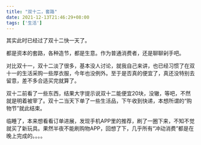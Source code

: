 ```yaml
---
title: "双十二，套路"
date: 2021-12-13T21:46:29+08:00
tags: ['生活']
---
```

其实此时已经过了双十二快一天了。

都是资本的套路，各种造节，都是生意。作为普通消费者，还是聊聊剁手吧。

对比双十一，双十二淡了很多，基本没人讨论，就我自己来讲，也已经习惯了在双十一的生活采购一些厚衣服，今年也没例外。至于是否真的便宜了，真还没特别去留意，差不多合适买完就算了。

双十二前看了一些东西，结果大字提示说双十二能便宜20块，没辙，等吧，不然就是明着被宰了。双十二当天下单了一些生活品，下午收到快递，本想所谓的“购物节”就此结束。

临睡了，本来想看看订单进展，发现手机APP里的推荐，刷了一圈下来，不知不觉就买了新玩具。果然半夜不能刷购物APP，回想了下，几乎所有“冲动消费”都是在晚上完成的。。。。


